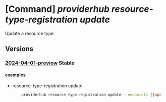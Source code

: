 # [Command] _providerhub resource-type-registration update_

Update a resource type.

## Versions

### [2024-04-01-preview](/Resources/mgmt-plane/L3N1YnNjcmlwdGlvbnMve30vcHJvdmlkZXJzL21pY3Jvc29mdC5wcm92aWRlcmh1Yi9wcm92aWRlcnJlZ2lzdHJhdGlvbnMve30vcmVzb3VyY2V0eXBlcmVnaXN0cmF0aW9ucy97fQ==/2024-04-01-preview.xml) **Stable**

<!-- mgmt-plane /subscriptions/{}/providers/microsoft.providerhub/providerregistrations/{}/resourcetyperegistrations/{} 2024-04-01-preview -->

#### examples

- resource-type-registration update
    ```bash
        providerhub resource-type-registration update --endpoints [{api-versions:[2019-01-01],locations:[WestUS]}] --regionality "Regional" --provider-namespace "{providerNamespace}" --resource-type "extensionresourcetype"
    ```
